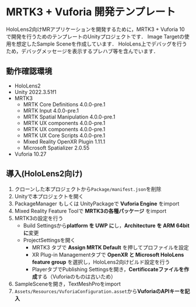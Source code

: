 # MRTK3 + Vuforia 開発テンプレート
HoloLens2向けMRアプリケーションを開発するために，MRTK3 + Vuforia 10 で開発を行うためのテンプレートのUnityプロジェクトです．
Image Targetの使用を想定したSample Sceneを作成しています．
HoloLens上でデバッグを行うため，デバッグメッセージを表示するプレハブ等を含んでいます．

## 動作確認環境
- HoloLens2
- Unity 2022.3.51f1
- MRTK3
  - MRTK Core Definitions 4.0.0-pre.1
  - MRTK Input 4.0.0-pre.1
  - MRTK Spatial Manipulation 4.0.0-pre.1
  - MRTK UX components 4.0.0-pre.1
  - MRTK UX components 4.0.0-pre.1
  - MRTK UX Core Scripts 4.0.0-pre.1
  - Mixed Reality OpenXR Plugin 1.11.1
  - Microsoft Spatializer 2.0.55
- Vuforia 10.27

## 導入(HoloLens2向け)
1. クローンした本プロジェクトから`Package/manifest.json`を削除
2. Unityで本プロジェクトを開く
3. PackageManager もしくは UnityPackageで **Vuforia Engine** をimport
4. Mixed Reality Feature Toolで **MRTK3の各種パッケージ** をimport
6. MRTK3の設定を行う
   - Build Settingsから**platform を UWP に**し，**Architecture を ARM 64bit に**変更
   - ProjectSettingsを開く
     - MRTK3 タブで **Assign MRTK Default** を押してプロファイルを設定
     - XR Plug-in Managementタブで **OpenXR と Microsoft HoloLens feature group** を選択し，HoloLens2向けビルド設定を行う
     - PlayerタブでPublishing Settingsを開き，**Certificcateファイルを作成**する（Vuforiaのものは古いため）
7. SampleSceneを開き，TextMeshProをimport
8. `Assets/Resources/VuforiaConfiguration.asset`から**VuforiaのAPIキーを記入**
